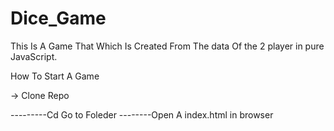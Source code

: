 # Dice_Game
This Is A Game That Which Is Created From The data Of the 2 player in pure JavaScript. 



How To Start A Game 

-> Clone Repo 

---------Cd Go to Foleder
--------Open A index.html in browser
